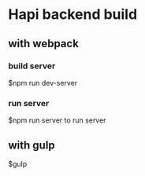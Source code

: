 # Hapi backend build

## with webpack
### build server
$npm run dev-server
### run server
$npm run server to run server

## with gulp
$gulp

